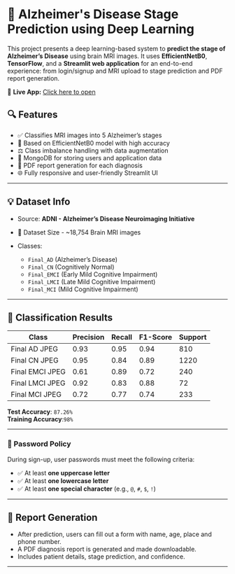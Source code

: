 # 🧠 Alzheimer's Disease Stage Prediction using Deep Learning

This project presents a deep learning-based system to **predict the stage of Alzheimer’s Disease** using brain MRI images. It uses **EfficientNetB0**, **TensorFlow**, and a **Streamlit web application** for an end-to-end experience: from login/signup and MRI upload to stage prediction and PDF report generation.

🔗 **Live App:** [Click here to open](https://alzheimers-disease-detection.streamlit.app/)  

## 🔍 Features

- ✅ Classifies MRI images into 5 Alzheimer’s stages
- 🧪 Based on EfficientNetB0 model with high accuracy
- ⚖️ Class imbalance handling with data augmentation
- 💾 MongoDB for storing users and application data
- 🧾 PDF report generation for each diagnosis
- 🌐 Fully responsive and user-friendly Streamlit UI

---


## 💡 Dataset Info

- Source: **ADNI - Alzheimer’s Disease Neuroimaging Initiative**
-  📁 Dataset Size - ~18,754 Brain MRI images

- Classes:
  -  `Final_AD` (Alzheimer’s Disease)
  - `Final_CN` (Cognitively Normal)
  - `Final_EMCI` (Early Mild Cognitive Impairment)
  - `Final_LMCI` (Late Mild Cognitive Impairment)
  - `Final_MCI` (Mild Cognitive Impairment)

---

## 🧪 Classification Results

| Class            | Precision | Recall | F1-Score | Support |
|------------------|-----------|--------|----------|---------|
| Final AD JPEG    | 0.93      | 0.95   | 0.94     | 810     |
| Final CN JPEG    | 0.95      | 0.84   | 0.89     | 1220    |
| Final EMCI JPEG  | 0.61      | 0.89   | 0.72     | 240     |
| Final LMCI JPEG  | 0.92      | 0.83   | 0.88     | 72      |
| Final MCI JPEG   | 0.72      | 0.77   | 0.74     | 233     |

**Test Accuracy**: `87.26%`  
**Training Accuracy**:`98%`

---

### 🔑 Password Policy

During sign-up, user passwords must meet the following criteria:

- ✅ At least **one uppercase letter**
- ✅ At least **one lowercase letter**
- ✅ At least **one special character** (e.g., `@`, `#`, `$`, `!`)

---

## 📄 Report Generation

- After prediction, users can fill out a form with name, age, place and phone number.
- A PDF diagnosis report is generated and made downloadable.
- Includes patient details, stage prediction, and confidence.


---

